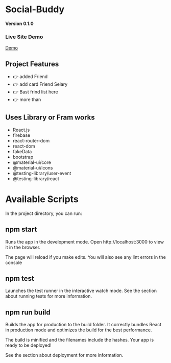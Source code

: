 

# Social-Buddy

**Version 0.1.0**

### Live Site Demo

[Demo](https://friendly-austin-f345cf.netlify.app)

## Project Features 
- 👉 added Friend
- 👉 add card Friend Selary
- 👉 Bast frind list here
- 👉 more than

## Uses Library or Fram works

- React.js
- firebase
- react-router-dom
- react-dom
- fakeData
- bootstrap
- @material-ui/core
- @material-ui/icons
- @testing-library/user-event
- @testing-library/react

# Available Scripts
In the project directory, you can run:

## npm start

Runs the app in the development mode.
Open http://localhost:3000 to view it in the browser.

The page will reload if you make edits.
You will also see any lint errors in the console

## npm test
Launches the test runner in the interactive watch mode.
See the section about running tests for more information.

## npm run build
Builds the app for production to the build folder.
It correctly bundles React in production mode and optimizes the build for the best performance.

The build is minified and the filenames include the hashes.
Your app is ready to be deployed!

See the section about deployment for more information.
